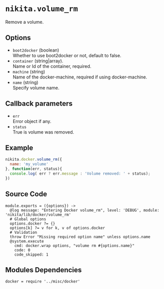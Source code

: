 
# `nikita.volume_rm`

Remove a volume. 

## Options

* `boot2docker` (boolean)   
  Whether to use boot2docker or not, default to false.
* `container` (string|array).   
  Name or Id of the container, required.   
* `machine` (string)   
  Name of the docker-machine, required if using docker-machine.
* `name` (string)   
  Specify volume name.

## Callback parameters

* `err`   
  Error object if any.
* `status`   
  True is volume was removed.

## Example

```javascript
nikita.docker.volume_rm({
  name: 'my_volume'
}, function(err, status){
  console.log( err ? err.message : 'Volume removed: ' + status);
})
```

## Source Code

    module.exports = ({options}) ->
      @log message: "Entering Docker volume_rm", level: 'DEBUG', module: 'nikita/lib/docker/volume_rm'
      # Global options
      options.docker ?= {}
      options[k] ?= v for k, v of options.docker
      # Validation
      throw Error "Missing required option name" unless options.name
      @system.execute
        cmd: docker.wrap options, "volume rm #{options.name}"
        code: 0
        code_skipped: 1

## Modules Dependencies

    docker = require '../misc/docker'
